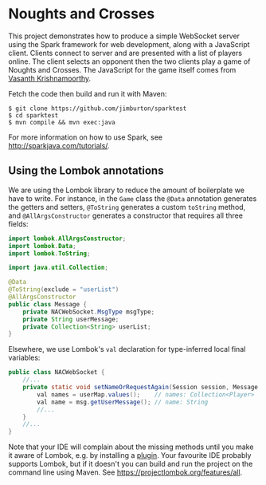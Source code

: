 # Noughts and Crosses

This project demonstrates how to produce a simple WebSocket server using the Spark framework for web development,
along with a JavaScript client. Clients connect to server and are presented with a list of players online. The client
selects an opponent then the two clients play a game of Noughts and Crosses. The JavaScript for the game itself comes
from [Vasanth Krishnamoorthy](https://codepen.io/vasanthkay/details/KVzYzG).

Fetch the code then build and run it with Maven:

    $ git clone https://github.com/jimburton/sparktest
    $ cd sparktest
    $ mvn compile && mvn exec:java
    
For more information on how to use Spark, see http://sparkjava.com/tutorials/.
    
## Using the Lombok annotations

We are using the Lombok library to reduce the amount of boilerplate we have to write. 
For instance, in the `Game` class the `@Data` annotation generates the getters and 
setters, `@ToString` generates a custom `toString` method, and `@AllArgsConstructor` generates 
a constructor that requires all three fields:

```java
import lombok.AllArgsConstructor;
import lombok.Data;
import lombok.ToString;

import java.util.Collection;

@Data
@ToString(exclude = "userList")
@AllArgsConstructor
public class Message {
    private NACWebSocket.MsgType msgType;
    private String userMessage;
    private Collection<String> userList;
}

```

Elsewhere, we use Lombok's `val` declaration for type-inferred local final variables:

```java
public class NACWebSocket {
    //...
    private static void setNameOrRequestAgain(Session session, Message msg) {   
        val names = userMap.values();    // names: Collection<Player>
        val name = msg.getUserMessage(); // name: String
        //...
    }
    //...
}
```
           
Note that your IDE will complain about the missing methods until you make it aware of Lombok, 
e.g. by installing a [plugin](https://plugins.jetbrains.com/plugin/6317-lombok-plugin). Your favourite IDE probably 
supports Lombok, but if it doesn't you can build and run the project on the command line using Maven. 
See https://projectlombok.org/features/all.
